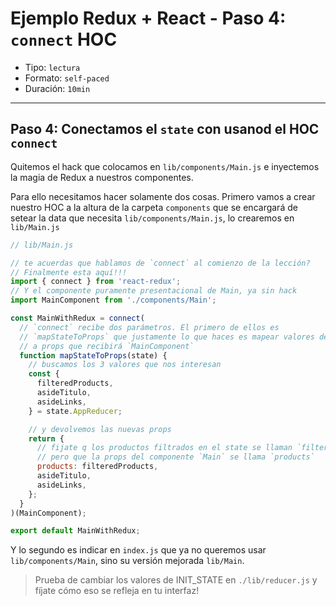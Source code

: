 # Ejemplo Redux + React - Paso 4: `connect` HOC

* Tipo: `lectura`
* Formato: `self-paced`
* Duración: `10min`

***

## Paso 4: Conectamos el `state` con usanod el HOC `connect`

Quitemos el hack que colocamos en `lib/components/Main.js` e
inyectemos la magia de Redux a nuestros componentes.

Para ello necesitamos hacer solamente dos cosas. Primero vamos a crear nuestro
HOC a la altura de la carpeta `components` que se encargará de setear la data
que necesita `lib/components/Main.js`, lo crearemos en `lib/Main.js`

```js
// lib/Main.js

// te acuerdas que hablamos de `connect` al comienzo de la lección?
// Finalmente esta aquí!!!
import { connect } from 'react-redux';
// Y el componente puramente presentacional de Main, ya sin hack
import MainComponent from './components/Main';

const MainWithRedux = connect(
  // `connect` recibe dos parámetros. El primero de ellos es
  // `mapStateToProps` que justamente lo que haces es mapear valores del state
  // a props que recibirá `MainComponent`
  function mapStateToProps(state) {
    // buscamos los 3 valores que nos interesan
    const {
      filteredProducts,
      asideTitulo,
      asideLinks,
    } = state.AppReducer;

    // y devolvemos las nuevas props
    return {
      // fijate q los productos filtrados en el state se llaman `filteredProducts`
      // pero que la props del componente `Main` se llama `products`
      products: filteredProducts,
      asideTitulo,
      asideLinks,
    };
  }
)(MainComponent);

export default MainWithRedux;
```

Y lo segundo es indicar en `index.js` que ya no queremos usar
`lib/components/Main`, sino su versión mejorada `lib/Main`.

> Prueba de cambiar los valores de INIT_STATE en `./lib/reducer.js` y fíjate
> cómo eso se refleja en tu interfaz!
